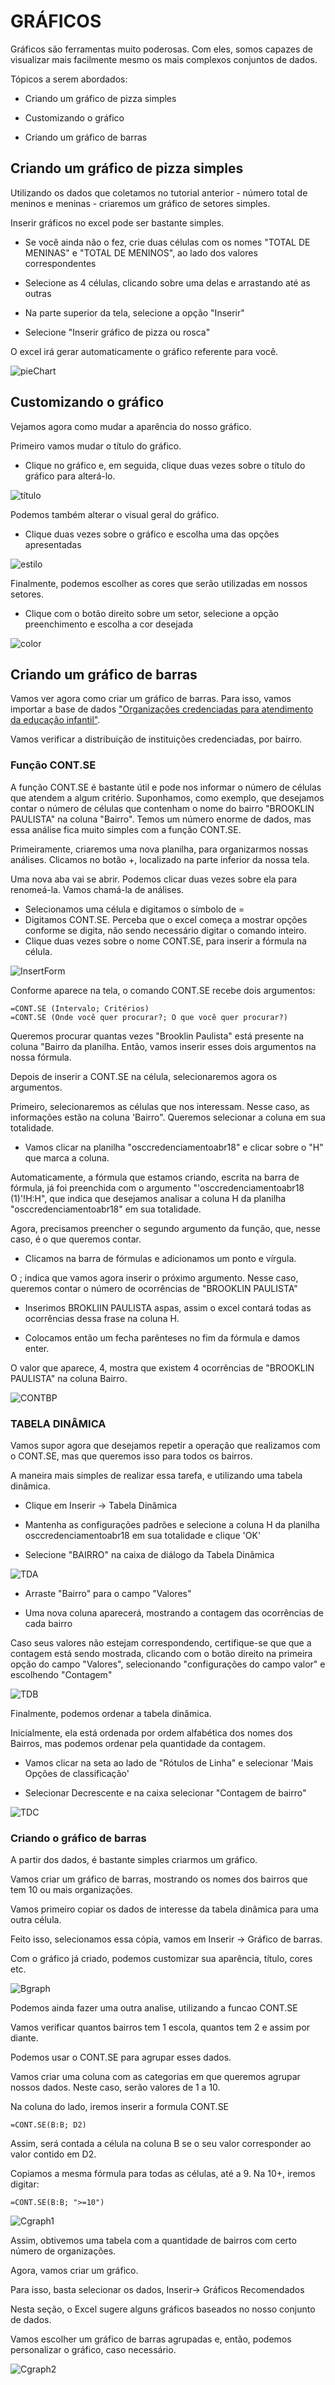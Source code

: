  
# GRÁFICOS

Gráficos são ferramentas muito poderosas. Com eles, somos capazes de visualizar mais facilmente mesmo os mais complexos conjuntos de dados.

Tópicos a serem abordados:

* Criando um gráfico de pizza simples

* Customizando o gráfico

* Criando um gráfico de barras

## Criando um gráfico de pizza simples

Utilizando os dados que coletamos no tutorial anterior -  número total de meninos e meninas -  criaremos um gráfico de setores simples.

Inserir gráficos no excel pode ser bastante simples.

* Se você ainda não o fez, crie duas células com os nomes "TOTAL DE MENINAS" e "TOTAL DE MENINOS", ao lado dos valores correspondentes

* Selecione as 4 células, clicando sobre uma delas e arrastando até as outras

* Na parte superior da tela, selecione a opção "Inserir"

* Selecione "Inserir gráfico de pizza ou rosca"

O excel irá gerar automaticamente o gráfico referente para você.

![pieChart](../Gifs/Graficos/pieChart.gif)


## Customizando o gráfico

Vejamos agora como mudar a aparência do nosso gráfico.

Primeiro vamos mudar o título do gráfico.

* Clique no gráfico e, em seguida, clique duas vezes sobre o título do gráfico para alterá-lo.

![título](../Gifs/Graficos/titulo.gif)

Podemos também alterar o visual geral do gráfico.

* Clique duas vezes sobre o gráfico e escolha uma das opções apresentadas

![estilo](../Gifs/Graficos/estilo.gif)

Finalmente, podemos escolher as cores que serão utilizadas em nossos setores.

* Clique com o botão direito sobre um setor, selecione a opção preenchimento e escolha a cor desejada

![color](../Gifs/Graficos/color.gif)


## Criando um gráfico de barras

Vamos ver agora como criar um gráfico de barras. Para isso, vamos importar a base de dados ["Organizações credenciadas para atendimento da educação infantil"](http://dados.prefeitura.sp.gov.br/dataset/organizacoes-credenciadas-para-atendimento-da-educacao-infantil).

Vamos verificar a distribuição de instituições credenciadas, por bairro.


### Função CONT.SE
A função CONT.SE é bastante útil e pode nos informar o número de células que atendem a algum critério. Suponhamos, como exemplo, que desejamos contar o número de células que contenham o nome do bairro "BROOKLIN PAULISTA" na coluna "Bairro".
Temos um número enorme de dados, mas essa análise fica muito simples com a função CONT.SE.

Primeiramente, criaremos uma nova planilha, para organizarmos nossas análises. Clicamos no botão +, localizado na parte inferior da nossa tela.

Uma nova aba vai se abrir. Podemos clicar duas vezes sobre ela para renomeá-la. Vamos chamá-la de análises.

* Selecionamos uma célula e digitamos o símbolo de =
* Digitamos CONT.SE. Perceba que o excel começa a mostrar opções conforme se digita, não sendo necessário digitar o comando inteiro.
* Clique duas vezes sobre o nome CONT.SE, para inserir a fórmula na célula.

![InsertForm](../Gifs/Funcoes/insertForm.gif)

Conforme aparece na tela, o comando CONT.SE recebe dois argumentos:

	=CONT.SE (Intervalo; Critérios)
	=CONT.SE (Onde você quer procurar?; O que você quer procurar?)
 
Queremos procurar quantas vezes "Brooklin Paulista" está presente na coluna "Bairro da planilha. Então, vamos inserir esses dois argumentos na nossa fórmula.

Depois de inserir a CONT.SE na célula, selecionaremos agora os argumentos.

Primeiro, selecionaremos as células que nos interessam. Nesse caso, as informações estão na coluna 'Bairro". Queremos selecionar a coluna em sua totalidade. 

* Vamos clicar na planilha "osccredenciamentoabr18" e clicar sobre o "H" que marca a coluna.

Automaticamente, a fórmula que estamos criando, escrita na barra de fórmula, já foi preenchida com o argumento "'osccredenciamentoabr18 (1)'!H:H", que indica que desejamos analisar a coluna H da planilha "osccredenciamentoabr18" em sua totalidade.

Agora, precisamos preencher o segundo argumento da função, que, nesse caso, é o que queremos contar. 

* Clicamos na barra de fórmulas e adicionamos um ponto e vírgula.

O ; indica que vamos agora inserir o próximo argumento. Nesse caso, queremos contar o número de ocorrências de "BROOKLIN PAULISTA"

* Inserimos BROKLIIN PAULISTA aspas, assim o excel contará todas as ocorrências dessa frase na coluna H.

* Colocamos então um fecha parênteses no fim da fórmula e damos enter.

O valor que aparece, 4, mostra que existem 4 ocorrências de "BROOKLIN PAULISTA" na coluna Bairro.

![CONTBP](../Gifs/Graficos/CONTBP.gif)

### TABELA DINÂMICA

Vamos supor agora que desejamos repetir a operação que realizamos com o CONT.SE, mas que queremos isso para todos os bairros.

A maneira mais simples de realizar essa tarefa, e utilizando uma tabela dinâmica.

* Clique em Inserir -> Tabela Dinâmica

* Mantenha as configurações padrões e selecione a coluna H da planilha osccredenciamentoabr18  em sua totalidade e clique 'OK'

* Selecione "BAIRRO" na caixa de diálogo da Tabela Dinâmica

![TDA](../Gifs/Graficos/TDA.gif)

* Arraste "Bairro" para o campo "Valores"

* Uma nova coluna aparecerá, mostrando a contagem das ocorrências de cada bairro

Caso seus valores não estejam correspondendo, certifique-se que que a contagem está sendo mostrada, clicando com o botão direito na primeira opção do campo "Valores", selecionando "configurações do campo valor" e escolhendo "Contagem"

![TDB](../Gifs/Graficos/TDB.gif)

Finalmente, podemos ordenar a tabela dinâmica.

Inicialmente, ela está ordenada por ordem alfabética dos nomes dos Bairros, mas podemos ordenar pela quantidade da contagem.

* Vamos clicar na seta ao lado de "Rótulos de Linha" e selecionar 'Mais Opções de classificação'

* Selecionar Decrescente e na caixa selecionar "Contagem de bairro"

![TDC](../Gifs/Graficos/TDC.gif)


### Criando o gráfico de barras

A partir dos dados, é bastante simples criarmos um gráfico.

Vamos criar um gráfico de barras, mostrando os nomes dos bairros que tem 10 ou mais organizações.

Vamos primeiro copiar os dados de interesse da tabela dinâmica para uma outra célula.

Feito isso, selecionamos essa cópia, vamos em Inserir -> Gráfico de barras.

Com o gráfico já criado, podemos customizar sua aparência, título, cores etc.


![Bgraph](../Gifs/Graficos/Bgraph.gif)

Podemos ainda fazer uma outra analise, utilizando a funcao CONT.SE

Vamos verificar quantos bairros tem 1 escola, quantos tem 2 e assim por diante.

Podemos usar o CONT.SE para agrupar esses dados.

Vamos criar uma coluna com as categorias em que queremos agrupar nossos dados. Neste caso, serão valores de 1 a 10.

Na coluna do lado, iremos inserir a formula CONT.SE

    =CONT.SE(B:B; D2)    

Assim, será contada a célula na coluna B se o seu valor corresponder ao valor contido em D2.

Copiamos a mesma fórmula para todas as células, até a 9. Na 10+, iremos digitar:

    =CONT.SE(B:B; ">=10")
    
![Cgraph1](../Gifs/Graficos/Cgraph1.gif)

    
Assim, obtivemos uma tabela com a quantidade de bairros com certo número de organizações.

Agora, vamos criar um gráfico.

Para isso, basta selecionar os dados, Inserir-> Gráficos Recomendados

Nesta seção, o Excel sugere alguns gráficos baseados no nosso conjunto de dados.

Vamos escolher um gráfico de barras agrupadas e, então, podemos personalizar o gráfico, caso necessário.

![Cgraph2](../Gifs/Funcoes/Cgraph2.gif)





